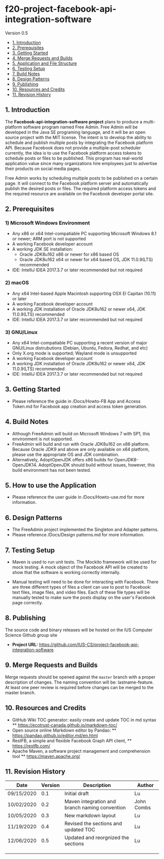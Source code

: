 # f20-project-facebook-api-integration-software

Version 0.5

  * [1. Introduction](#1-introduction)
  * [2. Prerequisites](#2-prerequisites)
  * [3. Getting Started](#3-getting-started)
  * [4. Merge Requests and Builds](#4-merge-requests-and-builds)
  * [5. Application and File Structure](#5-application-and-file-structure)
  * [6. Testing Setup](#6-testing-setup)
  * [7. Build Notes](#7-build-notes)
  * [8. Design Patterns](#8-design-patterns)
  * [9. Publishing](#9-publishing)
  * [10. Resources and Credits](#10-resources-and-credits)
  * [11. Revision History](#11-revision-history)

## 1. Introduction

The **Facebook-api-integration-software project** plans to produce a multi-platform software program named Free Admin. Free Admin will be developed in the Java SE programing language, and it will be an open source project with the MIT license. The intent is to develop the ability to schedule and publish multiple posts by integrating the Facebook platform API. Because Facebook does not provide a multiple-post scheduler currently, the idea is to use the Facebook platform access tokens to schedule posts or files to be published. This program has real-world application value since many organizations hire employees just to advertise their products on social media pages.

Free Admin works by scheduling multiple posts to be published on a certain page.
It will connect to the Facebook platform server and automatically publish the desired posts or files. The required platform access tokens and the required resource are available on the Facebook developer portal site. 

## 2. Prerequisites

### 1) Microsoft Windows Environment
* Any x86 or x64 Intel-compatiable PC supporting Microsoft Windows 8.1 or newer; ARM port is not supported  
* A working Facebook developer account
* A working JDK SE installation:
    * Oracle JDK8u162 x86 or newer for x86 based OS
    * Oracle JDK8u162 x64 or newer for x64 based OS, JDK 11.0.9(LTS) recommended
* IDE: IntelliJ IDEA 2017.3.7 or later recommended but not required

### 2) macOS
* Any x64 Intel-based Apple Macintosh supporting OSX El Capitan (10.11) or later
* A working Facebook developer account
* A working JDK installation of Oracle JDK8u162 or newer x64, JDK 11.0.9(LTS) recommended
* IDE: IntelliJ IDEA 2017.3.7 or later recommended but not required

### 3) GNU/Linux
* Any x64 Intel-compatiable PC supporting a recent version of major GNU/Linux distrubutions (Debian, Ubuntu, Fedora, Redhat, and etc)  
* Only X.org mode is supported; Wayland mode is unsupported
* A working Facebook developer account
* A working JDK installation of Oracle JDK8u162 or newer x64, JDK 11.0.9(LTS) recommended
* IDE: IntelliJ IDEA 2017.3.7 or later recommended but not required

## 3. Getting Started

* Please reference the guide in /Docs/Howto-FB App and Access Token.md for Facebook app creation and access token generation. 

## 4. Build Notes

* Although FreeAdmin will build on Microsoft Windows 7 with SP1, this environment is not supported.
* FreeAdmin will build and run with Oracle JDK8u162 on x86 platform. Because Oracle JDK9 and above are only available on x64 platform, please use the appropriate OS and JDK combination.
* Alternatively, AdoptOpenJDK offers x86 builds for OpenJDK8-OpenJDK14. AdoptOpenJDK should build without issues, however, this build environment has not been tested. 

## 5. How to use the Application 

* Please reference the user guide in /Docs/Howto-use.md for more information. 

## 6. Design Patterns

* The FreeAdmin project implemented the Singleton and Adapter patterns.
* Please reference /Docs/Design patterns.md for more information.

## 7. Testing Setup

* Maven is used to run unit tests. The Mockito framework will be used for mock testing. A mock object of the Facebook API will be created to show that the software is
working correctly internally.

* Manual testing will need to be done for interacting with Facebook. There are three different types of files a client can use to post to Facebook: text files, image files, and video files. Each of these file types will be manually tested to make sure the posts display on the user's Facebook page correctly.

## 8. Publishing

The source code and binary releases will be hosted on the IUS Computer Science Github group site
- **Project URL:** https://github.com/IUS-CS/project-facebook-api-integration-software

## 9. Merge Requests and Builds

Merge requests should be opened against the `master` branch with a proper description of changes. The naming convention will be: lastname-feature. At least one peer review is required before changes can be merged to the master branch.

## 10. Resources and Credits

- GitHub Wiki TOC generator: easily create and update TOC in md syntax ** https://ecotrust-canada.github.io/markdown-toc/
- Open source online Markdown editor by Pandao: ** https://pandao.github.io/editor.md/en.html
- RestFB, a simple and flexible Facebook Graph API client, ** https://restfb.com/
- Apache Maven, a software project management and comprehension tool ** https://maven.apache.org/


## 11. Revision History
| Date  | Version  | Description  | Author  |
| ------------ | ------------ | ------------ | ------------ |
| 09/15/2020  | 0.1  | Initial draft  | Lu  |
| 10/02/2020  | 0.2  | Maven integration and branch naming convention  | John Combs  |
| 10/05/2020  | 0.3  | New markdown layout  | Lu  |
| 11/19/2020  | 0.4  | Revised the sections and updated TOC  | Lu  |
| 12/06/2020  | 0.5  | Updated and reorgnized the sections  | Lu  |
|   |   |   |   |
|   |   |   |   |
|   |   |   |   |
